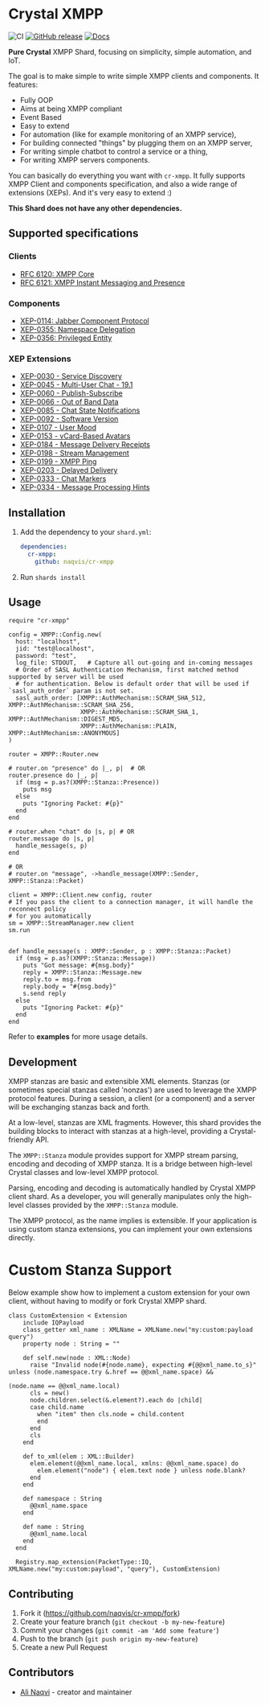 # Crystal XMPP
![CI](https://github.com/naqvis/cr-xmpp/workflows/CI/badge.svg)
[![GitHub release](https://img.shields.io/github/release/naqvis/cr-xmpp.svg)](https://github.com/naqvis/cr-xmpp/releases)
[![Docs](https://img.shields.io/badge/docs-available-brightgreen.svg)](https://naqvis.github.io/cr-xmpp/)

**Pure Crystal** XMPP Shard, focusing on simplicity, simple automation, and IoT.

The goal is to make simple to write simple XMPP clients and components. It features:

- Fully OOP
- Aims at being XMPP compliant
- Event Based
- Easy to extend
- For automation (like for example monitoring of an XMPP service),
- For building connected "things" by plugging them on an XMPP server,
- For writing simple chatbot to control a service or a thing,
- For writing XMPP servers components.

You can basically do everything you want with `cr-xmpp`. It fully supports XMPP Client and components specification, and also a wide range of extensions (XEPs). And it's very easy to extend :)

**This Shard does not have any other dependencies.**

## Supported specifications

### Clients

- [RFC 6120: XMPP Core](https://xmpp.org/rfcs/rfc6120.html)
- [RFC 6121: XMPP Instant Messaging and Presence](https://xmpp.org/rfcs/rfc6121.html)

### Components

  - [XEP-0114: Jabber Component Protocol](https://xmpp.org/extensions/xep-0114.html)
  - [XEP-0355: Namespace Delegation](https://xmpp.org/extensions/xep-0355.html)
  - [XEP-0356: Privileged Entity](https://xmpp.org/extensions/xep-0356.html)

### XEP Extensions

  - [XEP-0030 - Service Discovery](http://www.xmpp.org/extensions/xep-0030.html)
  - [XEP-0045 - Multi-User Chat - 19.1](http://www.xmpp.org/extensions/xep-0045.html)
  - [XEP-0060 - Publish-Subscribe](http://xmpp.org/extensions/xep-0060.html)
  - [XEP-0066 - Out of Band Data](https://xmpp.org/extensions/xep-0066.html)
  - [XEP-0085 - Chat State Notifications](https://xmpp.org/extensions/xep-0085.html)
  - [XEP-0092 - Software Version](https://xmpp.org/extensions/xep-0092.html)
  - [XEP-0107 - User Mood](https://xmpp.org/extensions/xep-0107.html)
  - [XEP-0153 - vCard-Based Avatars](https://xmpp.org/extensions/xep-0153.html)
  - [XEP-0184 - Message Delivery Receipts](https://xmpp.org/extensions/xep-0184.html)
  - [XEP-0198 - Stream Management](https://xmpp.org/extensions/xep-0198.html#feature)
  - [XEP-0199 - XMPP Ping](https://xmpp.org/extensions/xep-0199.html)
  - [XEP-0203 - Delayed Delivery](http://www.xmpp.org/extensions/xep-0203.html)
  - [XEP-0333 - Chat Markers](https://xmpp.org/extensions/xep-0333.html)
  - [XEP-0334 - Message Processing Hints](https://xmpp.org/extensions/xep-0334.html)

## Installation

1. Add the dependency to your `shard.yml`:

   ```yaml
   dependencies:
     cr-xmpp:
       github: naqvis/cr-xmpp
   ```

2. Run `shards install`

## Usage

```crystal
require "cr-xmpp"

config = XMPP::Config.new(
  host: "localhost",
  jid: "test@localhost",
  password: "test",
  log_file: STDOUT,   # Capture all out-going and in-coming messages
  # Order of SASL Authentication Mechanism, first matched method supported by server will be used
  # for authentication. Below is default order that will be used if `sasl_auth_order` param is not set.
  sasl_auth_order: [XMPP::AuthMechanism::SCRAM_SHA_512, XMPP::AuthMechanism::SCRAM_SHA_256,
                    XMPP::AuthMechanism::SCRAM_SHA_1, XMPP::AuthMechanism::DIGEST_MD5,
                    XMPP::AuthMechanism::PLAIN, XMPP::AuthMechanism::ANONYMOUS]
)

router = XMPP::Router.new

# router.on "presence" do |_, p|  # OR
router.presence do |_, p|
  if (msg = p.as?(XMPP::Stanza::Presence))
    puts msg
  else
    puts "Ignoring Packet: #{p}"
  end
end

# router.when "chat" do |s, p| # OR
router.message do |s, p|
  handle_message(s, p)
end

# OR
# router.on "message", ->handle_message(XMPP::Sender, XMPP::Stanza::Packet)

client = XMPP::Client.new config, router
# If you pass the client to a connection manager, it will handle the reconnect policy
# for you automatically
sm = XMPP::StreamManager.new client
sm.run


def handle_message(s : XMPP::Sender, p : XMPP::Stanza::Packet)
  if (msg = p.as?(XMPP::Stanza::Message))
    puts "Got message: #{msg.body}"
    reply = XMPP::Stanza::Message.new
    reply.to = msg.from
    reply.body = "#{msg.body}"
    s.send reply
  else
    puts "Ignoring Packet: #{p}"
  end
end
```

Refer to **examples** for more usage details.

## Development

XMPP stanzas are basic and extensible XML elements. Stanzas (or sometimes special stanzas called 'nonzas') are used to
leverage the XMPP protocol features. During a session, a client (or a component) and a server will be exchanging stanzas
back and forth.

At a low-level, stanzas are XML fragments. However, this shard provides the building blocks to interact with
stanzas at a high-level, providing a Crystal-friendly API.

The `XMPP::Stanza` module provides support for XMPP stream parsing, encoding and decoding of XMPP stanza. It is a
bridge between high-level Crystal classes and low-level XMPP protocol.

Parsing, encoding and decoding is automatically handled by Crystal XMPP client shard. As a developer, you will
generally manipulates only the high-level classes provided by the `XMPP::Stanza` module.

The XMPP protocol, as the name implies is extensible. If your application is using custom stanza extensions, you can
implement your own extensions directly.

# Custom Stanza Support

Below example show how to implement a custom extension for your own client, without having to modify or fork Crystal XMPP shard.

```Crystal
class CustomExtension < Extension
    include IQPayload
    class_getter xml_name : XMLName = XMLName.new("my:custom:payload query")
    property node : String = ""

    def self.new(node : XML::Node)
      raise "Invalid node(#{node.name}, expecting #{@@xml_name.to_s}" unless (node.namespace.try &.href == @@xml_name.space) &&
                                                                             (node.name == @@xml_name.local)
      cls = new()
      node.children.select(&.element?).each do |child|
      case child.name
        when "item" then cls.node = child.content
        end
      end
      cls
    end

    def to_xml(elem : XML::Builder)
      elem.element(@@xml_name.local, xmlns: @@xml_name.space) do
        elem.element("node") { elem.text node } unless node.blank?
      end
    end

    def namespace : String
      @@xml_name.space
    end

    def name : String
      @@xml_name.local
    end
  end

  Registry.map_extension(PacketType::IQ, XMLName.new("my:custom:payload", "query"), CustomExtension)
```


## Contributing

1. Fork it (<https://github.com/naqvis/cr-xmpp/fork>)
2. Create your feature branch (`git checkout -b my-new-feature`)
3. Commit your changes (`git commit -am 'Add some feature'`)
4. Push to the branch (`git push origin my-new-feature`)
5. Create a new Pull Request

## Contributors

- [Ali Naqvi](https://github.com/naqvis) - creator and maintainer

